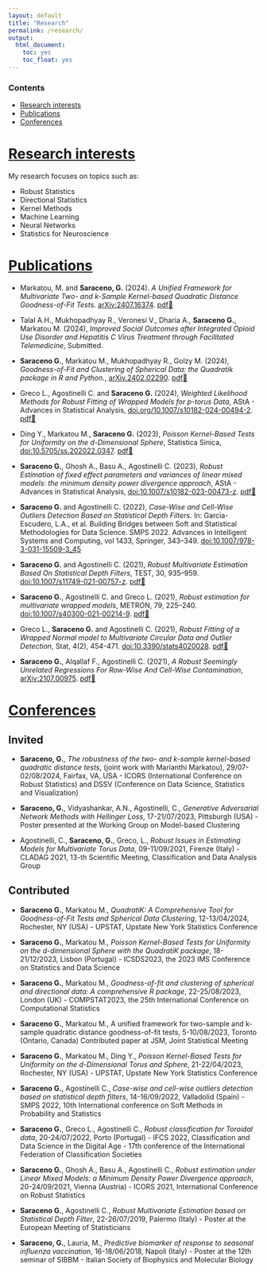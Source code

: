```yaml
---
layout: default
title: "Research"
permalink: /research/
output: 
  html_document: 
    toc: yes
    toc_float: yes
---
```


<div class="toc-sidebar">
  <h3>Contents</h3>
  <ul>
    <li><a href="#interests">Research interests</a></li>
    <li><a href="#publications">Publications</a></li>
    <li><a href="#conferences">Conferences</a></li>
  </ul>
</div>

# [Research interests](#interests)

My research focuses on topics such as:
- Robust Statistics
- Directional Statistics
- Kernel Methods
- Machine Learning
- Neural Networks
- Statistics for Neuroscience

# [Publications](#publications)

- Markatou, M. and **Saraceno, G.** (2024). *A Unified Framework for Multivariate Two- and k-Sample Kernel-based Quadratic Distance Goodness-of-Fit Tests.* [arXiv:2407.16374](https://doi.org/10.48550/arXiv.2407.16374). [pdf📄](/papers/2407.16374v1.pdf)

- Talal A.H., Mukhopadhyay R., Veronesi V., Dharia A., **Saraceno G.**, Markatou M. (2024), *Improved Social Outcomes after Integrated Opioid Use Disorder and Hepatitis C Virus Treatment through Facilitated Telemedicine*, Submitted.

- **Saraceno G.**, Markatou M., Mukhopadhyay R., Golzy M. (2024), *Goodness-of-Fit and Clustering of Spherical Data: the Quadratik package in R and Python.*, [arXiv.2402.02290](https://doi.org/10.48550/arXiv.2402.02290). [pdf📄](/papers/2402.02290v2.pdf)

- Greco L., Agostinelli C. and **Saraceno G.** (2024), *Weighted Likelihood Methods for Robust Fitting of Wrapped Models for p-torus Data*, AStA - Advances in Statistical Analysis, [doi.org/10.1007/s10182-024-00494-2](https://link.springer.com/article/10.1007/s10182-024-00494-2). [pdf📄](/papers/s10182-024-00494-2.pdf)
 
 - Ding Y., Markatou M., **Saraceno G.** (2023), *Poisson Kernel-Based Tests for Uniformity on the d-Dimensional Sphere*, Statistica Sinica, [doi:10.5705/ss.202022.0347](https://www3.stat.sinica.edu.tw/preprint/SS-2022-0347_Preprint.pdf). [pdf📄](/papers/SS-2022-0347_na.pdf)

- **Saraceno G.**, Ghosh A., Basu A., Agostinelli C. (2023), *Robust Estimation of fixed effect parameters and variances of linear mixed models: the minimum density power divergence approach*, AStA - Advances in Statistical Analysis, [doi:10.1007/s10182-023-00473-z](https://link.springer.com/article/10.1007/s10182-023-00473-z). [pdf📄](/papers/s10182-023-00473-z.pdf)

- **Saraceno G.** and Agostinelli C. (2022), *Case-Wise and Cell-Wise Outliers Detection Based on Statistical Depth Filters.* In: García-Escudero, L.A., et al. Building Bridges between Soft and Statistical Methodologies for Data Science. SMPS 2022. Advances in Intelligent Systems and Computing, vol 1433, Springer, 343–349. [doi:10.1007/978-3-031-15509-3_45](https://link.springer.com/chapter/10.1007/978-3-031-15509-3_45) 

- **Saraceno G.** and Agostinelli C. (2021), *Robust Multivariate Estimation Based On Statistical Depth Filters*, TEST, 30, 935–959. [doi:10.1007/s11749-021-00757-z](https://link.springer.com/article/10.1007/s11749-021-00757-z). [pdf📄](/papers/s11749-021-00757-z.pdf)

- **Saraceno G.**, Agostinelli C. and Greco L. (2021), *Robust estimation for multivariate wrapped models*, METRON, 79, 225–240. [doi:10.1007/s40300-021-00214-9](https://link.springer.com/article/10.1007/s40300-021-00214-9). [pdf📄](/papers/s40300-021-00214-9.pdf)

- Greco L., **Saraceno G.** and Agostinelli C. (2021), *Robust Fitting of a Wrapped Normal model to Multivariate Circular Data and Outlier Detection*, Stat, 4(2), 454-471. [doi:10.3390/stats4020028](https://www.mdpi.com/2571-905X/4/2/28). [pdf📄](/papers/stats-04-00028-v2.pdf)

- **Saraceno G.**, Alqallaf F., Agostinelli C. (2021), *A Robust Seemingly Unrelated Regressions For Row-Wise And Cell-Wise Contamination*, [arXiv:2107.00975](https://doi.org/10.48550/arXiv.2107.00975). [pdf📄](/papers/2107.00975v1.pdf)

# [Conferences](#conferences)

## Invited

- **Saraceno, G.**, *The robustness of the two- and k-sample kernel-based quadratic distance tests*, 
(joint work with Marianthi Markatou), 29/07-02/08/2024, Fairfax, VA, USA - ICORS (International Conference on Robust Statistics) and DSSV (Conference on Data Science, Statistics and Visualization)

- **Saraceno, G.**, Vidyashankar, A.N., Agostinelli, C., *Generative Adversarial Network Methods with Hellinger Loss*, 
17-21/07/2023, Pittsburgh (USA) - Poster presented at the Working Group on Model-based Clustering 

- Agostinelli, C., **Saraceno, G.**, Greco, L., *Robust Issues in Estimating Models for Multivariate Torus Data*, 
09-11/09/2021, Firenze (Italy) - CLADAG 2021, 13-th Scientific Meeting, Classification and Data Analysis Group

## Contributed 

- **Saraceno G.**, Markatou M., *QuadratiK: A Comprehensive Tool for Goodness-of-Fit Tests and Spherical Data Clustering*, 
12-13/04/2024, Rochester, NY (USA) - UPSTAT, Upstate New York Statistics Conference

- **Saraceno G.**, Markatou M., *Poisson Kernel-Based Tests for Uniformity on the d-dimensional Sphere with the QuadratiK package*, 
18-21/12/2023, Lisbon (Portugal) - ICSDS2023, the 2023 IMS Conference on Statistics and Data Science

- **Saraceno G.**, Markatou M., *Goodness-of-fit and clustering of spherical and directional data: A comprehensive R package*, 
22-25/08/2023, London (UK) - COMPSTAT2023, the 25th International Conference on Computational Statistics

- **Saraceno G.**, Markatou M., A unified framework for two-sample and k-
sample quadratic distance goodness-of-fit tests, 5-10/08/2023, Toronto (Ontario,
Canada)
Contributed paper at JSM, Joint Statistical Meeting

- **Saraceno G.**, Markatou M., Ding Y., *Poisson Kernel-Based Tests for Uniformity on the d-Dimensional Torus and Sphere*, 
21-22/04/2023, Rochester, NY (USA) - UPSTAT, Upstate New York Statistics Conference

- **Saraceno G.**, Agostinelli C., *Case-wise and cell-wise outliers detection based on statistical depth filters*, 
14-16/09/2022, Valladolid (Spain) - SMPS 2022, 10th International conference on Soft Methods in Probability and Statistics

- **Saraceno G.**, Greco L., Agostinelli C., *Robust classification for Toroidal data*, 
20-24/07/2022, Porto (Portugal) - IFCS 2022, Classification and Data Science in the Digital Age - 17th conference of the International Federation of Classification Societies 

- **Saraceno G.**, Ghosh A., Basu A., Agostinelli C., *Robust estimation under Linear Mixed Models: a Minimum Density Power Divergence approach*,
20-24/09/2021, Vienna (Austria) - ICORS 2021, International Conference on Robust Statistics

- **Saraceno G.**, Agostinelli C., *Robust Multivariate Estimation based on Statistical Depth Filter*, 
22-26/07/2019, Palermo (Italy) - Poster at the European Meeting of Statisticians

- **Saraceno, G.**, Lauria, M., *Predictive biomarker of response to seasonal influenza vaccination*, 
16-18/06/2018, Napoli (Italy) - Poster at the 12th seminar of SIBBM - Italian Society of Biophysics and Molecular Biology

